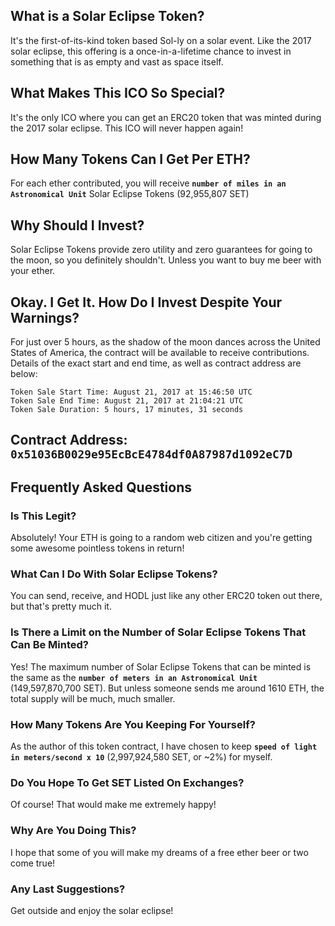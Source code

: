 ## What is a Solar Eclipse Token?
It's the first-of-its-kind token based Sol-ly on a solar event. Like the 2017 solar eclipse, this offering is
a once-in-a-lifetime chance to invest in something that is as empty and vast as space itself.

## What Makes This ICO So Special?
It's the only ICO where you can get an ERC20 token that was minted during the 2017 solar eclipse.
This ICO will never happen again!

## How Many Tokens Can I Get Per ETH?
For each ether contributed, you will receive **`number of miles in an Astronomical Unit`** Solar Eclipse Tokens
(92,955,807 SET)

## Why Should I Invest?
Solar Eclipse Tokens provide zero utility and zero guarantees for going to the moon, so you definitely shouldn't.
Unless you want to buy me beer with your ether.

## Okay. I Get It. How Do I Invest Despite Your Warnings?
For just over 5 hours, as the shadow of the moon dances across the United States of America, the contract will be available to receive contributions. Details of the exact start and end time, as well as contract address are below:

```
Token Sale Start Time: August 21, 2017 at 15:46:50 UTC
Token Sale End Time: August 21, 2017 at 21:04:21 UTC
Token Sale Duration: 5 hours, 17 minutes, 31 seconds
```

## Contract Address: `0x51036B0029e95EcBcE4784df0A87987d1092eC7D`

## Frequently Asked Questions

### Is This Legit?
Absolutely! Your ETH is going to a random web citizen and you're getting some awesome pointless tokens in return!

### What Can I Do With Solar Eclipse Tokens?
You can send, receive, and HODL just like any other ERC20 token out there, but that's pretty much it.

### Is There a Limit on the Number of Solar Eclipse Tokens That Can Be Minted?
Yes! The maximum number of Solar Eclipse Tokens that can be minted is the same as the **`number of meters in an
Astronomical Unit`** (149,597,870,700 SET). But unless someone sends me around 1610 ETH, the total supply will be much, much smaller.

### How Many Tokens Are You Keeping For Yourself?
As the author of this token contract, I have chosen to keep **`speed of light in meters/second x 10`** (2,997,924,580 SET,
or ~2%) for myself.

### Do You Hope To Get SET Listed On Exchanges?
Of course! That would make me extremely happy!

### Why Are You Doing This?
I hope that some of you will make my dreams of a free ether beer or two come true!

### Any Last Suggestions?
Get outside and enjoy the solar eclipse!
